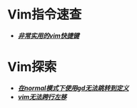 # Vim指令速查
* ***[非常实用的vim快捷键](./非常实用的vim快捷键/quick-search.md)***
# Vim探索
* ***[在normal模式下使用gd无法跳转到定义](./在normal模式下使用gd无法跳转到定义/在normal模式下使用gd无法跳转到定义.md)***
* ***[vim无法跨行左移](./vim无法跨行左移/无法跨行左移问题.md)***